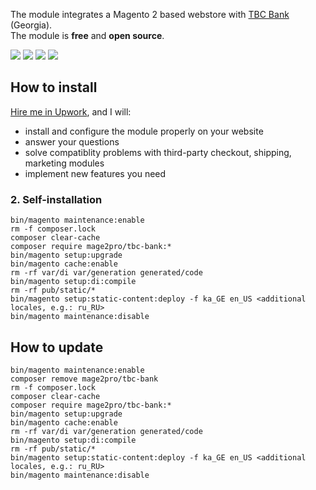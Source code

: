 The module integrates a Magento 2 based webstore with [TBC Bank](http://www.tbcbank.ge) (Georgia).  
The module is **free** and **open source**.

![](https://mage2.pro/uploads/default/original/2X/3/312d322286b2a474fb76ab5a539dfb14698a6497.png)
![](https://mage2.pro/uploads/default/original/2X/0/0aaf74161960c5d37cdfb955421a5a586d72789a.png)
![](https://mage2.pro/uploads/default/original/2X/8/8d11867a6f0b1e8920a9c5d342e24a1c7cfe5fb3.png)
![](https://mage2.pro/uploads/default/original/2X/8/8070c57ea9dbc39570110b4a39a5c8998452b104.png)

## How to install
[Hire me in Upwork](https://upwork.com/fl/mage2pro), and I will: 
- install and configure the module properly on your website
- answer your questions
- solve compatiblity problems with third-party checkout, shipping, marketing modules
- implement new features you need 

### 2. Self-installation
```
bin/magento maintenance:enable
rm -f composer.lock
composer clear-cache
composer require mage2pro/tbc-bank:*
bin/magento setup:upgrade
bin/magento cache:enable
rm -rf var/di var/generation generated/code
bin/magento setup:di:compile
rm -rf pub/static/*
bin/magento setup:static-content:deploy -f ka_GE en_US <additional locales, e.g.: ru_RU>
bin/magento maintenance:disable
```

## How to update
```
bin/magento maintenance:enable
composer remove mage2pro/tbc-bank
rm -f composer.lock
composer clear-cache
composer require mage2pro/tbc-bank:*
bin/magento setup:upgrade
bin/magento cache:enable
rm -rf var/di var/generation generated/code
bin/magento setup:di:compile
rm -rf pub/static/*
bin/magento setup:static-content:deploy -f ka_GE en_US <additional locales, e.g.: ru_RU>
bin/magento maintenance:disable
```